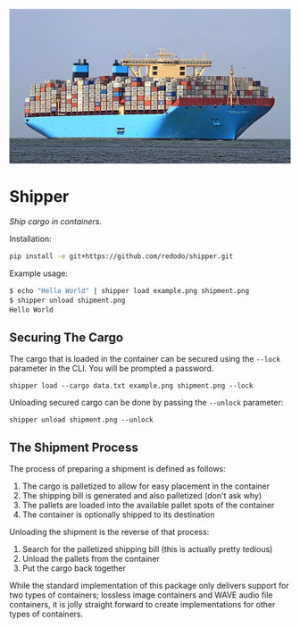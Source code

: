 ![Shipper](./example.png)

# Shipper

*Ship cargo in containers.*

Installation:

```bash
pip install -e git+https://github.com/redodo/shipper.git
```

Example usage:

```bash
$ echo "Hello World" | shipper load example.png shipment.png
$ shipper unload shipment.png
Hello World
```

## Securing The Cargo

The cargo that is loaded in the container can be secured using the `--lock`
parameter in the CLI. You will be prompted a password.

    shipper load --cargo data.txt example.png shipment.png --lock

Unloading secured cargo can be done by passing the `--unlock` parameter:

    shipper unload shipment.png --unlock

## The Shipment Process

The process of preparing a shipment is defined as follows:

1. The cargo is palletized to allow for easy placement in the container
2. The shipping bill is generated and also palletized (don't ask why)
3. The pallets are loaded into the available pallet spots of the container
4. The container is optionally shipped to its destination

Unloading the shipment is the reverse of that process:

1. Search for the palletized shipping bill (this is actually pretty tedious)
2. Unload the pallets from the container
3. Put the cargo back together

While the standard implementation of this package only delivers support for two
types of containers; lossless image containers and WAVE audio file containers,
it is jolly straight forward to create implementations for other types of
containers.
